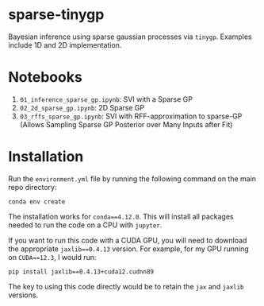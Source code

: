 # sparse-tinygp
Bayesian inference using sparse gaussian processes via `tinygp`. Examples include 1D and 2D implementation.

# Notebooks 
1. `01_inference_sparse_gp.ipynb`: SVI with a Sparse GP
2. `02_2d_sparse_gp.ipynb`: 2D Sparse GP
3. `03_rffs_sparse_gp.ipynb`: SVI with RFF-approximation to sparse-GP (Allows Sampling Sparse GP Posterior over Many Inputs after Fit)

# Installation
Run the `environment.yml` file by running the following command on the main repo directory:
```
conda env create
```
The installation works for `conda==4.12.0`. This will install all packages needed to run the code on a CPU with `jupyter`. 

If you want to run this code with a CUDA GPU, you will need to download the appropriate `jaxlib==0.4.13` version. For example, for my GPU running on `CUDA==12.3`, I would run:
```
pip install jaxlib==0.4.13+cuda12.cudnn89
```
The key to using this code directly would be to retain the `jax` and `jaxlib` versions. 

<!-- ### References  -->
[1]: <https://tinygp.readthedocs.io/en/latest/tutorials/derivative.html> "Derivative Observations & Pytree Data"
